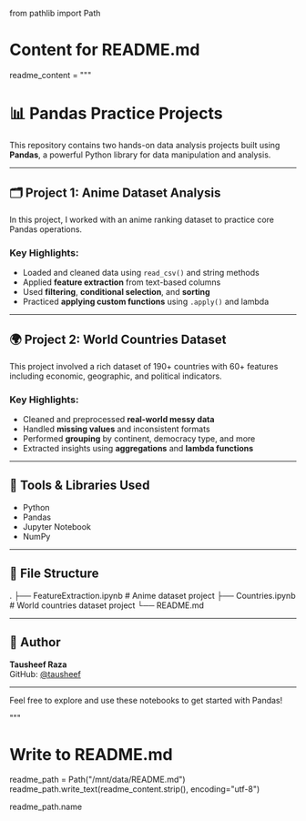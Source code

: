 from pathlib import Path

# Content for README.md
readme_content = """
# 📊 Pandas Practice Projects

This repository contains two hands-on data analysis projects built using **Pandas**, a powerful Python library for data manipulation and analysis.

---

## 🗂️ Project 1: Anime Dataset Analysis

In this project, I worked with an anime ranking dataset to practice core Pandas operations.

### Key Highlights:
- Loaded and cleaned data using `read_csv()` and string methods
- Applied **feature extraction** from text-based columns
- Used **filtering**, **conditional selection**, and **sorting**
- Practiced **applying custom functions** using `.apply()` and lambda

---

## 🌍 Project 2: World Countries Dataset

This project involved a rich dataset of 190+ countries with 60+ features including economic, geographic, and political indicators.

### Key Highlights:
- Cleaned and preprocessed **real-world messy data**
- Handled **missing values** and inconsistent formats
- Performed **grouping** by continent, democracy type, and more
- Extracted insights using **aggregations** and **lambda functions**

---

## 🧰 Tools & Libraries Used
- Python
- Pandas
- Jupyter Notebook
- NumPy

---

## 📁 File Structure

.
├── FeatureExtraction.ipynb # Anime dataset project
├── Countries.ipynb # World countries dataset project
└── README.md

---

## 🔗 Author

**Tausheef Raza**  
GitHub: [@tausheef](https://github.com/tausheef)

---

Feel free to explore and use these notebooks to get started with Pandas!

"""

# Write to README.md
readme_path = Path("/mnt/data/README.md")
readme_path.write_text(readme_content.strip(), encoding="utf-8")

readme_path.name
